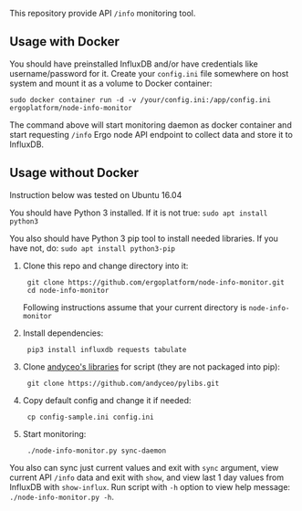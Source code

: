 This repository provide API `/info` monitoring tool.

## Usage with Docker

You should have preinstalled InfluxDB and/or have credentials like username/password for it. Create your `config.ini` file somewhere on host system and mount it as a volume to Docker container:

    sudo docker container run -d -v /your/config.ini:/app/config.ini ergoplatform/node-info-monitor

The command above will start monitoring daemon as docker container and start requesting `/info` Ergo node API endpoint to collect data and store it to InfluxDB.


## Usage without Docker

Instruction below was tested on Ubuntu 16.04

You should have Python 3 installed. If it is not true: `sudo apt install python3`

You also should have Python 3 pip tool to install needed libraries. If you have not, do: `sudo apt install python3-pip`

1. Clone this repo and change directory into it:

        git clone https://github.com/ergoplatform/node-info-monitor.git
        cd node-info-monitor

    Following instructions assume that your current directory is `node-info-monitor`

2. Install dependencies:

        pip3 install influxdb requests tabulate

3. Clone [andyceo's libraries](https://github.com/andyceo/pylibs) for script (they are not packaged into pip):

        git clone https://github.com/andyceo/pylibs.git

4. Copy default config and change it if needed:

        cp config-sample.ini config.ini

5. Start monitoring:

        ./node-info-monitor.py sync-daemon

You also can sync just current values and exit with `sync` argument, view current API `/info` data and exit with `show`, and view last 1 day values from InfluxDB with `show-influx`. Run script with `-h` option to view help message: `./node-info-monitor.py -h`.
